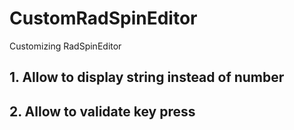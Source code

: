# CustomRadSpinEditor
Customizing RadSpinEditor
## 1. Allow to display string instead of number
## 2. Allow to validate key press
